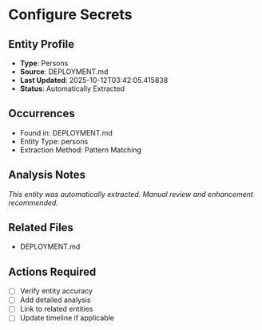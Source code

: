 # Configure Secrets

## Entity Profile
- **Type**: Persons
- **Source**: DEPLOYMENT.md
- **Last Updated**: 2025-10-12T03:42:05.415838
- **Status**: Automatically Extracted

## Occurrences
- Found in: DEPLOYMENT.md
- Entity Type: persons
- Extraction Method: Pattern Matching

## Analysis Notes
*This entity was automatically extracted. Manual review and enhancement recommended.*

## Related Files
- DEPLOYMENT.md

## Actions Required
- [ ] Verify entity accuracy
- [ ] Add detailed analysis
- [ ] Link to related entities
- [ ] Update timeline if applicable
